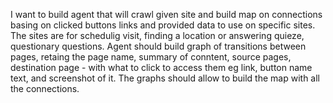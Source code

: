I want to build agent that will crawl given site and build map on connections basing on clicked buttons links and provided data to use on specific sites. The sites are for schedulig visit, finding a location or answering quieze, questionary questions. Agent should build graph of transitions between pages, retaing the page name, summary of conntent, source pages, destination page -  with what to click to access them eg link, button name text, and screenshot of it. The graphs should allow to build  the map with all the connections. 